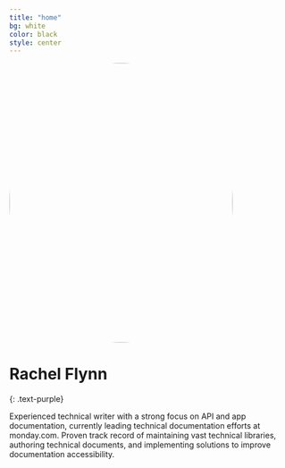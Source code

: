 ```yaml
---
title: "home"
bg: white
color: black
style: center
---
```


<img src="https://rachelflynn.github.io/Rachel%20Flynn.jpg" alt="Rachel Flynn" style="border-radius: 50%; width: 400px; height: 500px;">

# Rachel Flynn
{: .text-purple}

Experienced technical writer with a strong focus on API and app documentation, currently leading technical documentation efforts at monday.com. Proven track record of maintaining vast technical libraries, authoring technical documents, and implementing solutions to improve documentation accessibility. 
